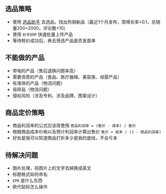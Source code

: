 ## 选品策略

- 使用 [选品助手](https://www.geekbi.com/data/goods/hot-sale) 去选品，找出热销新品（最近1个月发布，周增长率>0.1，总销量200~2000，评论数<10）
- 使用 `妙手ERP` 快速批量上传产品
- 等待核价成功后，再去筛选产品是否发首单

## 不能做的产品

- 带电的产品（售后退换问题率高）
- 需要资质的产品（食品、医疗器械、美容类、母婴产品）
- 有液体的产品（物流问题）
- 易碎品（物流问题）
- 侵权风险（涉及专利、涉及品牌、图案设计）

## 商品定价策略

- 商品利润率的公式应该改使用 `商品利润率 = (售价 - 成本) / 售价`
- 根据商品成本价格以及预计利润率计算出售价 `售价 = 成本 / (1 - 商品利润率)`
- 好处是我可以知道商品打折多少是我的底线，不会亏本

## 待解决问题

- 图片处理，将图片上的文字去掉换成英文
- 标题格式如何命名
- `EPR` 是什么东西
- 欧代贴标怎么操作